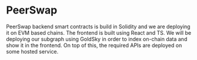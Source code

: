 # PeerSwap

PeerSwap backend smart contracts is build in Solidity and we are deploying it on EVM based chains. The frontend is built using React and TS. We will be deploying our subgraph using GoldSky in order to index on-chain data and show it in the frontend. On top of this, the required APIs are deployed on some hosted service.